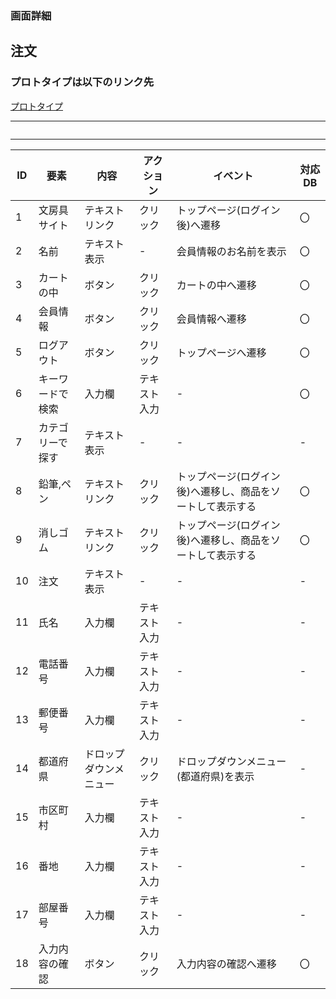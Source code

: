 ### 画面詳細
## 注文
### プロトタイプは以下のリンク先
[プロトタイプ]()
*****
<img src="">

*****

| ID | 要素 | 内容 | アクション | イベント | 対応DB |
|-----|-----|------|------------|----------|-------|
|1    |文房具サイト|テキストリンク|クリック|トップページ(ログイン後)へ遷移|〇|
|2    |名前|テキスト表示|-|会員情報のお名前を表示|〇|
|3    |カートの中|ボタン|クリック|カートの中へ遷移|〇|
|4    |会員情報|ボタン|クリック|会員情報へ遷移|〇|
|5    |ログアウト|ボタン|クリック|トップページへ遷移|〇|
|6    |キーワードで検索|入力欄|テキスト入力|-|〇|
|7    |カテゴリーで探す|テキスト表示|-|-|-|
|8    |鉛筆,ペン|テキストリンク|クリック|トップページ(ログイン後)へ遷移し、商品をソートして表示する|〇|
|9    |消しゴム|テキストリンク|クリック|トップページ(ログイン後)へ遷移し、商品をソートして表示する|〇|
|10   |注文|テキスト表示|-|-|-|
|11   |氏名|入力欄|テキスト入力|-|-|
|12   |電話番号|入力欄|テキスト入力|-|-|
|13   |郵便番号|入力欄|テキスト入力|-|-|
|14   |都道府県|ドロップダウンメニュー|クリック|ドロップダウンメニュー(都道府県)を表示|-|
|15   |市区町村|入力欄|テキスト入力|-|-|
|16   |番地|入力欄|テキスト入力|-|-|
|17   |部屋番号|入力欄|テキスト入力|-|-|
|18   |入力内容の確認|ボタン|クリック|入力内容の確認へ遷移|〇|
